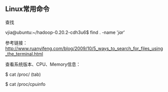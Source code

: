 ## Linux常用命令

查找

vjia@ubuntu:~/hadoop-0.20.2-cdh3u6$ find . -name '*jar*'

参考链接：http://www.ruanyifeng.com/blog/2009/10/5_ways_to_search_for_files_using_the_terminal.html

查看系统版本、CPU、Memory信息：

$ cat /proc/ (tab)

$ cat /proc/cpuinfo

